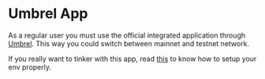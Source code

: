 # Umbrel App

As a regular user you must use the official integrated application through [Umbrel](https://github.com/getumbrel/umbrel). This way you could switch between mainnet and testnet network.

If you really want to tinker with this app, read [this](https://github.com/ln-markets/umbrel/tree/master/dev/README.md) to know how to setup your env properly.
